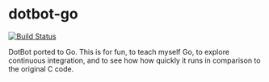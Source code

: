 dotbot-go
=========

[![Build Status](https://travis-ci.org/nejstastnejsistene/dotbot-go.svg?branch=master)](https://travis-ci.org/nejstastnejsistene/dotbot-go)

DotBot ported to Go. This is for fun, to teach myself Go, to explore continuous integration, and to see how how quickly it runs in comparison to the original C code.
